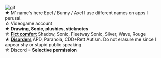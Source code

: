 ![gif](https://media.discordapp.net/attachments/1122897478774161441/1230927327337123910/ezgif.com-animated-gif-maker.gif?ex=66351968&is=6622a468&hm=22308fac012d7424ffe6d36d0da56109b24cf91f0e89108b30b84c46e53c8f79&)
\
★ M' name's here Epel / Bunny / Axel I use different names on apps I perusal.
\
☆ Videogame account
\
★ **Drawing, Sonic, plushies, sticknotes**
\
☆ [**Fict comfort**](!) Shadow, Sonic, Fleetway Sonic, Silver, Wave, Rouge
\
★ [**Disorders**](!) APD, Paranoia, CDD+Rett Autism. Do not erasure me since I appear shy or stupid public speaking.
\
☆ Discord = **Selective permission**
